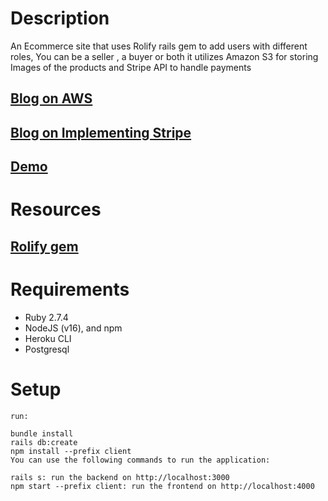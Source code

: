 # Description

An Ecommerce site that uses Rolify rails gem to add users with different roles, You can be a seller , a buyer or both
it utilizes Amazon S3 for storing Images of the products and Stripe API to handle payments

## [Blog on AWS](https://medium.com/p/bf7e2c3d7e3e)

## [Blog on Implementing Stripe](https://salonimehta27.medium.com/incorporating-stripe-payment-in-react-with-backend-rails-a556d0496798)

## [Demo](https://youtu.be/r3ordPsXe9M)

# Resources

## [Rolify gem](https://github.com/RolifyCommunity/rolify)

# Requirements

- Ruby 2.7.4
- NodeJS (v16), and npm
- Heroku CLI
- Postgresql

# Setup

```
run:

bundle install
rails db:create
npm install --prefix client
You can use the following commands to run the application:

rails s: run the backend on http://localhost:3000
npm start --prefix client: run the frontend on http://localhost:4000
```
